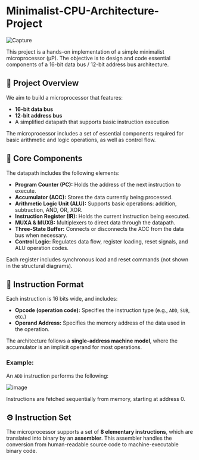 # Minimalist-CPU-Architecture-Project
![Capture](https://github.com/user-attachments/assets/113f5717-921d-4ba6-9394-ffcc38c08c38)


This project is a hands-on implementation of a simple minimalist microprocessor (μP). The objective is to design and code essential components of a 16-bit data bus / 12-bit address bus architecture.

## 🧠 Project Overview
We aim to build a microprocessor that features:
- **16-bit data bus**
- **12-bit address bus**
- A simplified datapath that supports basic instruction execution

The microprocessor includes a set of essential components required for basic arithmetic and logic operations, as well as control flow.

## 🔧 Core Components

The datapath includes the following elements:

- **Program Counter (PC):** Holds the address of the next instruction to execute.
- **Accumulator (ACC):** Stores the data currently being processed.
- **Arithmetic Logic Unit (ALU):** Supports basic operations: addition, subtraction, AND, OR, XOR.
- **Instruction Register (IR):** Holds the current instruction being executed.
- **MUXA & MUXB:** Multiplexers to direct data through the datapath.
- **Three-State Buffer:** Connects or disconnects the ACC from the data bus when necessary.
- **Control Logic:** Regulates data flow, register loading, reset signals, and ALU operation codes.

Each register includes synchronous load and reset commands (not shown in the structural diagrams).

## 🧾 Instruction Format

Each instruction is 16 bits wide, and includes:
- **Opcode (operation code):** Specifies the instruction type (e.g., `ADD`, `SUB`, etc.)
- **Operand Address:** Specifies the memory address of the data used in the operation.

The architecture follows a **single-address machine model**, where the accumulator is an implicit operand for most operations.

### Example:
An `ADD` instruction performs the following:

![image](https://github.com/user-attachments/assets/f013fc9a-d199-434f-a055-127672cfe0b8)

Instructions are fetched sequentially from memory, starting at address 0.

## ⚙️ Instruction Set

The microprocessor supports a set of **8 elementary instructions**, which are translated into binary by an **assembler**. This assembler handles the conversion from human-readable source code to machine-executable binary code.

